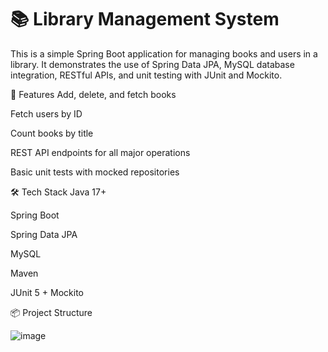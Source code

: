 # 📚 Library Management System
This is a simple Spring Boot application for managing books and users in a library. It demonstrates the use of Spring Data JPA, MySQL database integration, RESTful APIs, and unit testing with JUnit and Mockito.

🚀 Features
Add, delete, and fetch books

Fetch users by ID

Count books by title

REST API endpoints for all major operations

Basic unit tests with mocked repositories

🛠️ Tech Stack
Java 17+

Spring Boot

Spring Data JPA

MySQL

Maven

JUnit 5 + Mockito

📦 Project Structure

![image](https://github.com/user-attachments/assets/f1f48721-eaa0-4fc6-bd7c-2b5996f9d6d0)

